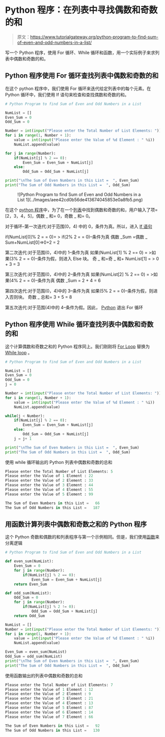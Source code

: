 # Python 程序：在列表中寻找偶数和奇数的和

> 原文：<https://www.tutorialgateway.org/python-program-to-find-sum-of-even-and-odd-numbers-in-a-list/>

写一个 Python 程序，使用 For 循环、While 循环和函数，用一个实际例子来求列表中偶数和奇数的和。

## Python 程序使用 For 循环查找列表中偶数和奇数的和

在这个 python 程序中，我们使用 For 循环来迭代给定列表中的每个元素。在 Python 循环中，我们使用 If 语句来检查和查找偶数和奇数的和。

```py
# Python Program to find Sum of Even and Odd Numbers in a List

NumList = []
Even_Sum = 0
Odd_Sum = 0

Number = int(input("Please enter the Total Number of List Elements: "))
for i in range(1, Number + 1):
    value = int(input("Please enter the Value of %d Element : " %i))
    NumList.append(value)

for j in range(Number):
    if(NumList[j] % 2 == 0):
        Even_Sum = Even_Sum + NumList[j]
    else:
        Odd_Sum = Odd_Sum + NumList[j]

print("\nThe Sum of Even Numbers in this List =  ", Even_Sum)
print("The Sum of Odd Numbers in this List =  ", Odd_Sum)
```

<figure class="wp-block-image">![Python Program to find Sum of Even and Odd Numbers in a List 1](../Images/aee42cd0b56de413674045853e0a8fb5.png)</figure>

在这个 [python 程序](https://www.tutorialgateway.org/python-programming-examples/)中，为了在一个[列表](https://www.tutorialgateway.org/python-list/)中找到偶数和奇数的和，用户输入了项= [2，3，4，5]，偶数 _ 和= 0，奇数 _ 和= 0。

对于循环–第一次迭代:对于范围(0，4)
中的 0，条件为真。所以，进入 [If 语句](https://www.tutorialgateway.org/python-if-statement/)

if(NumList[0]% 2 = = 0)= > if(2% 2 = = 0)–条件为真
偶数 _Sum =偶数 _ Sum+NumList[0]=>0+2 = 2

第二次迭代:对于范围(0，4)中的 1–条件为真
如果(NumList[1] % 2 == 0) = >如果(3% 2 = = 0)–条件为假，则进入 Else 块。
奇 _ 和=奇 _ 和+ NumList[1] = > 0 + 3 = 3

第三次迭代:对于范围(0，4)中的 2–条件为真
如果(NumList[2] % 2 == 0) = >如果(4% 2 = = 0)–条件为真
偶数 _Sum = 2 + 4 = 6

第四次迭代:对于范围(0，4)中的 3–条件为真
如果(5% 2 = = 0)–条件为假，则进入否则块。
奇数 _ 总和= 3 + 5 = 8

第五次迭代:对于范围(4)中的 4–条件为假。因此， [Python](https://www.tutorialgateway.org/python-tutorial/) 退出 For 循环

## Python 程序使用 While 循环查找列表中偶数和奇数的和

这个计算偶数和奇数之和的 Python 程序同上。我们刚刚将 [For Loop](https://www.tutorialgateway.org/python-for-loop/) 替换为 [While loop](https://www.tutorialgateway.org/python-while-loop/) 。

```py
# Python Program to find Sum of Even and Odd Numbers in a List

NumList = []
Even_Sum = 0
Odd_Sum = 0
j = 0

Number = int(input("Please enter the Total Number of List Elements: "))
for i in range(1, Number + 1):
    value = int(input("Please enter the Value of %d Element : " %i))
    NumList.append(value)

while(j < Number):
    if(NumList[j] % 2 == 0):
        Even_Sum = Even_Sum + NumList[j]
    else:
        Odd_Sum = Odd_Sum + NumList[j]
    j = j+ 1

print("\nThe Sum of Even Numbers in this List =  ", Even_Sum)
print("The Sum of Odd Numbers in this List =  ", Odd_Sum)
```

使用 while 循环输出的 Python 列表中偶数和奇数的总和

 ```py
Please enter the Total Number of List Elements: 5
Please enter the Value of 1 Element : 22
Please enter the Value of 2 Element : 33
Please enter the Value of 3 Element : 44
Please enter the Value of 4 Element : 55
Please enter the Value of 5 Element : 99

The Sum of Even Numbers in this List =   66
The Sum of Odd Numbers in this List =   187
```

## 用函数计算列表中偶数和奇数之和的 Python 程序

这个 Python 奇数和偶数的和列表程序与第一个示例相同。但是，我们使用[函数](https://www.tutorialgateway.org/functions-in-python/)来分离逻辑

```py
# Python Program to find Sum of Even and Odd Numbers in a List

def even_sum(NumList):
    Even_Sum = 0
    for j in range(Number):
        if(NumList[j] % 2 == 0):
            Even_Sum = Even_Sum + NumList[j]
    return Even_Sum

def odd_sum(NumList):
    Odd_Sum = 0
    for j in range(Number):
        if(NumList[j] % 2 != 0):
            Odd_Sum = Odd_Sum + NumList[j]
    return Odd_Sum

NumList = []
Number = int(input("Please enter the Total Number of List Elements: "))
for i in range(1, Number + 1):
    value = int(input("Please enter the Value of %d Element : " %i))
    NumList.append(value)

Even_Sum = even_sum(NumList)
Odd_Sum = odd_sum(NumList)
print("\nThe Sum of Even Numbers in this List =  ", Even_Sum)
print("The Sum of Odd Numbers in this List =  ", Odd_Sum)
```

使用函数输出的列表中偶数和奇数的总和

```py
Please enter the Total Number of List Elements: 7
Please enter the Value of 1 Element : 12
Please enter the Value of 2 Element : 9
Please enter the Value of 3 Element : 21
Please enter the Value of 4 Element : 13
Please enter the Value of 5 Element : 87
Please enter the Value of 6 Element : 14
Please enter the Value of 7 Element : 66

The Sum of Even Numbers in this List =   92
The Sum of Odd Numbers in this List =   130
```